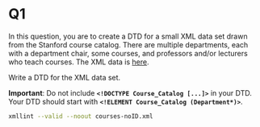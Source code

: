 # Q1
In this question, you are to create a DTD for a small XML data set drawn from the Stanford course catalog. There are multiple departments, each with a department chair, some courses, and professors and/or lecturers who teach courses. The XML data is [here](https://prod-c2g.s3.amazonaws.com/db/Winter2013/files/courses-noID.xml).

Write a DTD for the XML data set.

**Important**: Do not include **`<!DOCTYPE Course_Catalog [...]>`** in your DTD. Your DTD should start with **`<!ELEMENT Course_Catalog (Department*)>`**.

```bash
xmllint --valid --noout courses-noID.xml
```